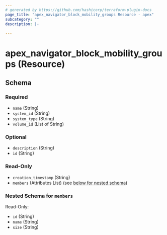 ```yaml
---
# generated by https://github.com/hashicorp/terraform-plugin-docs
page_title: "apex_navigator_block_mobility_groups Resource - apex"
subcategory: ""
description: |-
  
---
```


# apex_navigator_block_mobility_groups (Resource)





<!-- schema generated by tfplugindocs -->
## Schema

### Required

- `name` (String)
- `system_id` (String)
- `system_type` (String)
- `volume_id` (List of String)

### Optional

- `description` (String)
- `id` (String)

### Read-Only

- `creation_timestamp` (String)
- `members` (Attributes List) (see [below for nested schema](#nestedatt--members))

<a id="nestedatt--members"></a>
### Nested Schema for `members`

Read-Only:

- `id` (String)
- `name` (String)
- `size` (String)
